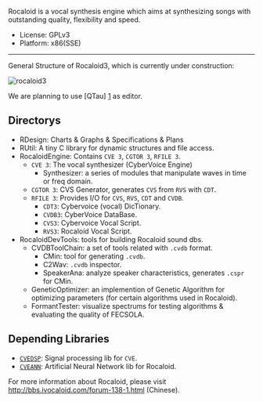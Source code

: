Rocaloid is a vocal synthesis engine which aims at synthesizing songs with outstanding quality, flexibility and speed.

* License: GPLv3
* Platform: x86(SSE)


---

General Structure of Rocaloid3, which is currently under construction:

![rocaloid3](https://f.cloud.github.com/assets/4531595/1055721/2b3f15a0-1144-11e3-8395-dd49d691c911.png)

We are planning to use [QTau] [1] as editor.

Directorys
---

* RDesign: Charts & Graphs & Specifications & Plans
* RUtil: A tiny C library for dynamic structures and file access.
* RocaloidEngine: Contains `CVE 3`, `CGTOR 3`, `RFILE 3`.
	* `CVE 3`: The vocal synthesizer (CyberVoice Engine)
		* Synthesizer: a series of modules that manipulate waves in time or freq domain.
	* `CGTOR 3`: CVS Generator, generates `CVS` from `RVS` with `CDT`.
	* `RFILE 3`: Provides I/O for `CVS`, `RVS`, `CDT` and `CVDB`.
		* `CDT3`: Cybervoice (vocal) DicTionary.
		* `CVDB3`: CyberVoice DataBase.
		* `CVS3`: Cybervoice Vocal Script.
		* `RVS3`: Rocaloid Vocal Script.
* RocaloidDevTools: tools for building Rocaloid sound dbs.
	* CVDBToolChain: a set of tools related with `.cvdb` format.
		* CMin: tool for generating `.cvdb`.
		* C2Wav: `.cvdb` inspector.
		* SpeakerAna: analyze speaker characteristics, generates `.cspr` for CMin.
	* GeneticOptimizer: an implemention of Genetic Algorithm for optimizing parameters (for certain algorithms used in Rocaloid).
	* FormantTester: visualize spectrums for testing algorithms & evaluating the quality of FECSOLA.

Depending Libraries
---

* [`CVEDSP`][2]: Signal processing lib for `CVE`.
* [`CVEANN`][3]: Artificial Neural Network lib for Rocaloid.

For more information about Rocaloid, please visit http://bbs.ivocaloid.com/forum-138-1.html (Chinese).


 [1]: https://github.com/qtau-devgroup/editor "QTau"
 [2]: https://github.com/Sleepwalking/CVEDSP "CVEDSP"
 [3]: https://github.com/Sleepwalking/CVEANN "CVEANN"
